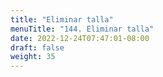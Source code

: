 ```yaml
---
title: "Eliminar talla"
menuTitle: "144. Eliminar talla"
date: 2022-12-24T07:47:01-08:00
draft: false
weight: 35
---
```

